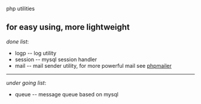 php utilities

for easy using, more lightweight
----------------------------------------------
*done list*:

* logp        --  log utility
* session     --  mysql session handler
* mail        --  mail sender utility, for more powerful mail see [phpmailer](https://github.com/PHPMailer/PHPMailer)

------------------------------
*under going list*:

* queue       -- message queue based on mysql
